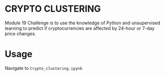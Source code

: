 # CRYPTO CLUSTERING
Module 19 Challenge is to use the knowledge of Python and unsupervised learning to predict if cryptocurrencies are affected by 24-hour or 7-day price changes.
# Usage

Navigate to `Crypto_clustering.ipynb`
